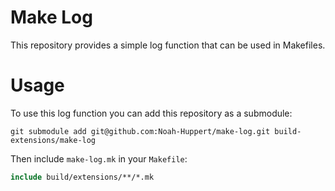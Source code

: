 # Make Log
This repository provides a simple log function that can be used in Makefiles.

# Usage
To use this log function you can add this repository as a submodule:
```shell
git submodule add git@github.com:Noah-Huppert/make-log.git build-extensions/make-log
```

Then include `make-log.mk` in your `Makefile`:
```Makefile
include build/extensions/**/*.mk
```

